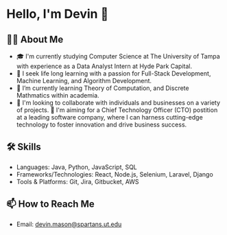 # Hello, I'm Devin 👋

## 👨‍💻 About Me
- 🎓 I'm currently studying Computer Science at The University of Tampa with experience as a Data Analyst Intern at Hyde Park Capital.
- 🔭 I seek life long learning with a passion for Full-Stack Development, Machine Learning, and Algorithm Development.
- 🌱 I’m currently learning Theory of Computation, and Discrete Mathmatics within academia.
- 👯 I'm looking to collaborate with individuals and businesses on a variety of projects.
  🤔 I'm aiming for a Chief Technology Officer (CTO) postition at a leading software company,
  where I can harness cutting-edge technology to foster innovation and drive business success.
  
## 🛠 Skills
- Languages: Java, Python, JavaScript, SQL
- Frameworks/Technologies: React, Node.js, Selenium, Laravel, Django
- Tools & Platforms: Git, Jira, Gitbucket, AWS

## 📫 How to Reach Me
- Email: devin.mason@spartans.ut.edu
